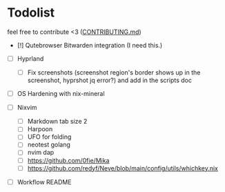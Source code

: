 # Todolist

feel free to contribute <3 ([CONTRIBUTING.md](CONTRIBUTING.md))

- [!] Qutebrowser Bitwarden integration (I need this.)

- [ ] Hyprland
  - [ ] Fix screenshots (screenshot region's border shows up in the screenshot, hyprshot jq error?) and add in the scripts doc

- [ ] OS Hardening with nix-mineral

- [ ] Nixvim
  - [ ] Markdown tab size 2
  - [ ] Harpoon
  - [ ] UFO for folding
  - [ ] neotest golang
  - [ ] nvim dap
  - [ ] <https://github.com/0fie/Mika>
  - [ ] <https://github.com/redyf/Neve/blob/main/config/utils/whichkey.nix>

- [ ] Workflow README
